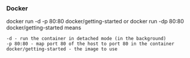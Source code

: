 ### Docker

docker run -d -p 80:80 docker/getting-started or docker run -dp 80:80 docker/getting-started means

    -d - run the container in detached mode (in the background)
    -p 80:80 - map port 80 of the host to port 80 in the container
    docker/getting-started - the image to use
